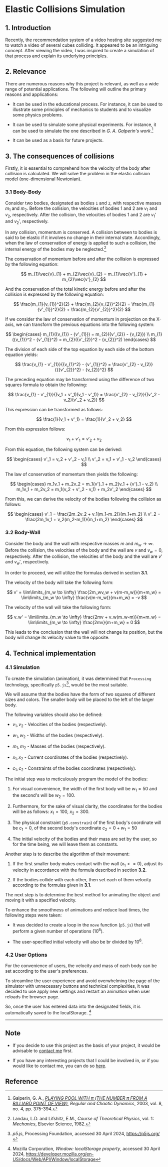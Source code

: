 # Elastic Collisions Simulation

## 1. Introduction

Recently, the recommendation system of a video hosting site suggested me to watch a video of several cubes colliding. It appeared to be an intriguing concept. After viewing the video, I was inspired to create a simulation of that process and explain its underlying principles.

## 2. Relevance

There are numerous reasons why this project is relevant, as well as a wide range of potential applications. The following will outline the primary reasons and applications:

- It can be used in the educational process. For instance, it can be used to illustrate some principles of mechanics to students and to visualize some physics problems.
  
- It can be used to simulate some physical experiments. For instance, it can be used to simulate the one described in _G. A. Galperin's work_.[^1] 

- It can be used as a basis for future projects.

## 3. The consequences of collisions

Firstly, it is essential to comprehend how the velocity of the body after collision is calculated. We will solve the problem in the elastic collision model (one-dimensional Newtonian).

### 3.1 Body-Body

Consider two bodies, designated as bodies `1` and `2`, with respective masses $m_1$ and $m_2$. Before the collision, the velocities of bodies 1 and 2 are $v_1$ and $v_2$, respectively. After the collision, the velocities of bodies 1 and 2 are $v_1'$ and $v_2'$, respectively. 

In any collision, momentum is conserved. A collision between to bodies is said to be elastic if it involves no change in their internal state. Accordingly, when the law of conservation of energy is applied to such a collision, the internal energy of the bodies may be neglected.[^2]

The conservation of momentum before and after the collision is expressed by the following equation:

$$
m_{1}\vec{v}_{1} + m_{2}\vec{v}_{2} = m_{1}\vec{v'}_{1} + m_{2}\vec{v'}_{2}
$$

And the conservation of the total kinetic energy before and after the collision is expressed by the following equation:

$$
\frac{m_{1}{v_{1}}^2}{2} + \frac{m_{2}{v_{2}}^2}{2} = \frac{m_{1}{v'_{1}}^2}{2} + \frac{m_{2}{v'_{2}}^2}{2}
$$

If we consider the law of conservation of momentum in projection on the X-axis, we can transform the previous equations into the following system:

$$
\begin{cases}
m_{1}({v_{1}} - {v'_{1}}) = m_{2}({v'_{2}} - {v_{2}}) \\
m_{1}({v_{1}}^2 - {v'_{1}}^2) = m_{2}({v'_{2}}^2 - {v_{2}}^2)
\end{cases}
$$

The division of each side of the top equation by each side of the bottom equation yields:

$$
\frac{v_{1} - v'_{1}}{{v_{1}^2} - {v'_{1}}^2} = \frac{v'_{2} - v_{2}}{{{v'_{2}}^2} - {v_{2}}^2}
$$

The preceding equation may be transformed using the difference of two squares formula to obtain the following:

$$
\frac{v_{1} - v'_{1}}{(v_1 + v'_1)(v_1 - v'_1)} = \frac{v'_{2} - v_{2}}{(v'_2 - v_2)(v'_2 + v_2)}
$$

This expression can be transformed as follows:

$$
\frac{1}{v_1 + v'_1} = \frac{1}{v'_2 + v_2}
$$

From this expression follows:

$$
v_1 + v'_1 = v'_2 + v_2
$$

From this equation, the following system can be derived:

$$
\begin{cases}
v'_1 = v_2 + v'_2 - v_1 \\
v'_2 = v_1 + v'_1 - v_2
\end{cases}
$$

The law of conservation of momentum then yields the following:

$$
\begin{cases}
m_1v_1 + m_2v_2 = m_1{v'}_1 + m_2(v_1 + {v'}_1 - v_2) \\
m_1v_1 + m_2v_2 = m_1(v_2 + v'_2 - v_1) + m_2v'_2
\end{cases}
$$

From this, we can derive the velocity of the bodies following the collision as follows:

$$
\begin{cases}
v'_1 = \frac{2m_2v_2 + v_1(m_1-m_2)}{m_1+m_2} \\
v'_2 = \frac{2m_1v_1 + v_2(m_2-m_1)}{m_1+m_2}
\end{cases}
$$

### 3.2 Body-Wall

Consider the body and the wall with respective masses $m$ and $m_w \rightarrow \infty$. Before the collision, the velocities of the body and the wall are $v$ and $v_w = 0$, respectively. After the collision, the velocities of the body and the wall are $v'$ and $v_w'$, respectively. 

In order to proceed, we will utilize the formulas derived in section **3.1**.

The velocity of the body will take the following form:

$$
v' = \lim\limits_{m_w \to \infty} \frac{2m_wv_w + v(m-m_w)}{m+m_w} = \lim\limits_{m_w \to \infty} \frac{v(m-m_w)}{m+m_w} = -v
$$

The velocity of the wall will take the following form:

$$
v_w' = \lim\limits_{m_w \to \infty} \frac{2mv + v_w(m_w-m)}{m+m_w} = \lim\limits_{m_w \to \infty} \frac{2mv}{m+m_w} = 0
$$

This leads to the conclusion that the wall will not change its position, but the body will change its velocity value to the opposite.

## 4. Technical implementation

### 4.1 Simulation

To create the simulation (animation), it was determined that `Processing` technology, specifically `p5.js`[^3], would be the most suitable.

We will assume that the bodies have the form of two squares of different sizes and colors. The smaller body will be placed to the left of the larger body.

The following variables should also be defined:

  - $v_1, v_2$ - Velocities of the bodies (respectively).
    
  - $w_1, w_2$ - Widths of the bodies (respectively).
    
  - $m_1, m_2$ - Masses of the bodies (respectively).
    
  - $x_1, x_2$ - Current coordinates of the bodies (respectively).
    
  - $c_1, c_2$ - Constraints of the bodies coordinates (respectively).

The initial step was to meticulously program the model of the bodies:

  1. For visual convenience, the width of the first body will be $w_1 = 50$ and the second's will be $w_2 = 100$.

  2. Furthermore, for the sake of visual clarity, the coordinates for the bodies will be as follows: $x_1 = 100$, $x_2 = 300$.

  3. The physical constraint (`p5.constrain`) of the first body's coordinate will be $c_1 = 0$, of the second body's coordinate $c_2 = 0 + w_1 = 50$  

  4. The initial velocity of the bodies and their mass are set by the user, so for the time being, we will leave them as constants.

Another step is to describe the algorithm of their movement:

  1. If the first smaller body makes contact with the wall ($x_1 <= 0$), adjust its velocity in accordance with the formula described in section **3.2**.

  2. If the bodies collide with each other, then set each of them velocity according to the formulas given in **3.1**.

The next step is to determine the best method for animating the object and moving it with a specified velocity. 

To enhance the smoothness of animations and reduce load times, the following steps were taken: 

  - It was decided to create a loop in the `move` function (`p5.js`) that will perform a given number of operations ($10^6$).

  - The user-specified initial velocity will also be br divided by $10^6$.

### 4.2 User Options

For the convenience of users, the velocity and mass of each body can be set according to the user's preferences.

To streamline the user experience and avoid overwhelming the page of the simulator with unnecessary buttons and technical complexities, it was decided to use apply new settings and restart an animation when user reloads the browser page.

So, once the user has entered data into the designated fields, it is automatically saved to the localStorage. [^4]

---

## Note

* If you decide to use this project as the basis of your project, it would be advisable to [contact me](https://arbuz.icu/mail) first.

* If you have any interesting projects that I could be involved in, or if you would like to contact me, you can do so [here](https://arbuz.icu/mail).

## Reference 

[^1]: Galperin, G. A., _[PLAYING POOL WITH π (THE NUMBER π FROM A BILLIARD POINT OF VIEW)](http://rcd.ics.org.ru/RD2003v008n04ABEH000252/)_, _Regular and Chaotic Dynamics_, 2003, vol. 8, no. 4, pp. 375-394.

[^2]: Landau, L.D. and Lifshitz, E.M., _Course of Theoretical Physics_, vol. 1: _Mechanics_, Elsevier Science, 1982.

[^3]: _p5.js_, Processing Foundation, accessed 30 April 2024, <https://p5js.org/>

[^4]: Mozilla Corporation, _Window: localStorage property_, accessed 30 April 2024, <https://developer.mozilla.org/en-US/docs/Web/API/Window/localStorage>

